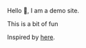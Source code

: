 Hello 👋, I am a demo site. 

This is a bit of fun

Inspired by <span style="color:#fdf0d5"><a href="https://github.com/aavshr/aava.sh" target="_blank">here</a></span>.